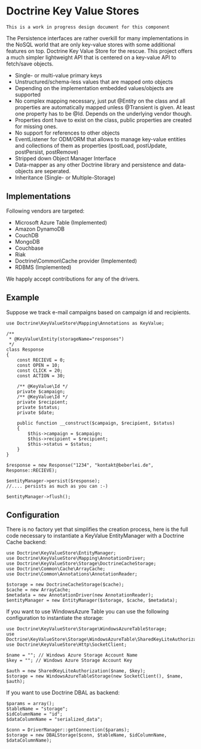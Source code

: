# Doctrine Key Value Stores

    This is a work in progress design document for this component

The Persistence interfaces are rather overkill for many implementations in the NoSQL world that are only key-value stores with some additional features on top. Doctrine Key Value Store for the rescue. This project offers a much simpler lightweight API that is centered on a key-value API to fetch/save objects.

* Single- or multi-value primary keys
* Unstructured/schema-less values that are mapped onto objects
* Depending on the implementation embedded values/objects are supported
* No complex mapping necessary, just put @Entity on the class and all properties are automatically mapped unless @Transient is given. At least one property has to be @Id. Depends on the underlying vendor though.
* Properties dont have to exist on the class, public properties are created for missing ones.
* No support for references to other objects
* EventListener for ODM/ORM that allows to manage key-value entities and collections of them as properties (postLoad, postUpdate, postPersist, postRemove)
* Stripped down Object Manager Interface
* Data-mapper as any other Doctrine library and persistence and data-objects are seperated.
* Inheritance (Single- or Multiple-Storage)

## Implementations

Following vendors are targeted:

* Microsoft Azure Table (Implemented)
* Amazon DynamoDB
* CouchDB
* MongoDB
* Couchbase
* Riak
* Doctrine\Common\Cache provider (Implemented)
* RDBMS (Implemented)

We happly accept contributions for any of the drivers.

## Example

Suppose we track e-mail campaigns based on campaign id and recipients.

    use Doctrine\KeyValueStore\Mapping\Annotations as KeyValue;

    /**
     * @KeyValue\Entity(storageName="responses")
     */
    class Response
    {
        const RECIEVE = 0;
        const OPEN = 10;
        const CLICK = 20;
        const ACTION = 30;

        /** @KeyValue\Id */
        private $campaign;
        /** @KeyValue\Id */
        private $recipient;
        private $status;
        private $date;

        public function __construct($campaign, $recipient, $status)
        {
            $this->campaign = $campaign;
            $this->recipient = $recipient;
            $this->status = $status;
        }
    }

    $response = new Response("1234", "kontakt@beberlei.de", Response::RECIEVE);

    $entityManager->persist($response);
    //.... persists as much as you can :-)

    $entityManager->flush();

## Configuration

There is no factory yet that simplifies the creation process, here is the
full code necessary to instantiate a KeyValue EntityManager with a Doctrine
Cache backend:

    use Doctrine\KeyValueStore\EntityManager;
    use Doctrine\KeyValueStore\Mapping\AnnotationDriver;
    use Doctrine\KeyValueStore\Storage\DoctrineCacheStorage;
    use Doctrine\Common\Cache\ArrayCache;
    use Doctrine\Common\Annotations\AnnotationReader;

    $storage = new DoctrineCacheStorage($cache);
    $cache = new ArrayCache;
    $metadata = new AnnotationDriver(new AnnotationReader);
    $entityManager = new EntityManager($storage, $cache, $metadata);

If you want to use WindowsAzure Table you can use the following configuration
to instantiate the storage:

    use Doctrine\KeyValueStore\Storage\WindowsAzureTableStorage;
    use Doctrine\KeyValueStore\Storage\WindowsAzureTable\SharedKeyLiteAuthorization;
    use Doctrine\KeyValueStore\Http\SocketClient;

    $name = ""; // Windows Azure Storage Account Name
    $key = ""; // Windows Azure Storage Account Key

    $auth = new SharedKeyLiteAuthorization($name, $key);
    $storage = new WindowsAzureTableStorage(new SocketClient(), $name, $auth);

If you want to use Doctrine DBAL as backend:

    $params = array();
    $tableName = "storage";
    $idColumnName = "id";
    $dataColumnName = "serialized_data";

    $conn = DriverManager::getConnection($params);
    $storage = new DBALStorage($conn, $tableName, $idColumnName, $dataColumnName);


